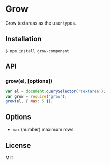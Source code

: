 
# Grow

  Grow textareas as the user types.

## Installation

```
$ npm install grow-component
```

## API

### grow(el, [options])

```js
var el = document.querySelector('textarea');
var grow = require('grow');
grow(el, { max: 5 });
```

## Options

  - `max` (number) maximum rows

## License

  MIT